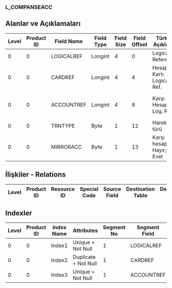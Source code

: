 ### L_COMPANSEACC

## Alanlar ve Açıklamaları

**Level**|**Product ID**|**Field Name**|**Field Type**|**Field Size**|**Field Offset**|**Türkçe Açıklama**|**Expression**
-----|-----|-----|-----|-----|-----|-----|-----
0|0|LOGICALREF|Longint|4|0|Logical Reference|Logical Reference
0|0|CARDREF|Longint|4|4|Hesap Kartı Logical Ref.|Account Card Logical Reference
0|0|ACCOUNTREF|Longint|4|8|Karşı Hesap Log. Ref.|Contra Account Logical reference
0|0|TRNTYPE|Byte|1|12|Hareket türü|Transaction Type
0|0|MIRRORACC|Byte|1|13|Karşı hesap ; 0: Hayır; 1: Evet|Offset Account? ;0: No;1: Yes

## İlişkiler - Relations

**Level**|**Product ID**|**Resource ID**|**Special Code**|**Source Field**|**Destination Table**|**Destination Field**|**Relation Type**|**Extra Condition**
-----|-----|-----|-----|-----|-----|-----|-----|-----

## Indexler

**Level**|**Product ID**|**Index Name**|**Attributes**|**Segment No**|**Segment Field**|**Sense**
-----|-----|-----|-----|-----|-----|-----
0|0|Index1|Unique + Not Null|1|LOGICALREF|Ascending
0|0|Index2|Duplicate + Not Null|1|CARDREF|Ascending
0|0|Index3|Unique + Not Null|1|ACCOUNTREF|Ascending

